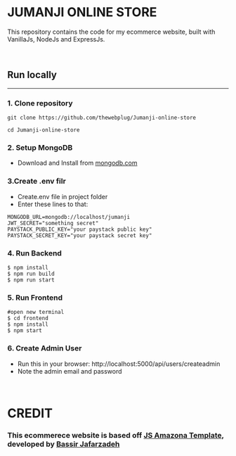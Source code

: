 # JUMANJI ONLINE STORE

This repository contains the code for my ecommerce website, built with VanillaJs, NodeJs and ExpressJs.

<br>

## Run locally

---

### 1. Clone repository

```
git clone https://github.com/thewebplug/Jumanji-online-store

cd Jumanji-online-store
```

### 2. Setup MongoDB

- Download and Install from [mongodb.com](https://www.mongodb.com/try/download/community)

### 3.Create .env filr

- Create.env file in project folder
- Enter these lines to that:

```
MONGODB_URL=mongodb://localhost/jumanji
JWT_SECRET="something secret"
PAYSTACK_PUBLIC_KEY="your paystack public key"
PAYSTACK_SECRET_KEY="your paystack secret key"
```

### 4. Run Backend

```
$ npm install
$ npm run build
$ npm run start
```

### 5. Run Frontend

```
#open new terminal
$ cd frontend
$ npm install
$ npm start
```

### 6. Create Admin User

- Run this in your browser: http://localhost:5000/api/users/createadmin
- Note the admin email and password

<br>

# CREDIT

### This ecommerece website is based off [JS Amazona Template](https://github.com/basir/node-javascript-ecommerce/blob/master/README.md), developed by [Bassir Jafarzadeh](https://github.com/basir)
